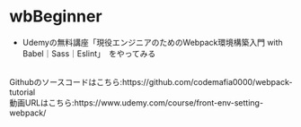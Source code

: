 # wbBeginner

* Udemyの無料講座「現役エンジニアのためのWebpack環境構築入門 with Babel｜Sass｜Eslint」　をやってみる
<br>
Githubのソースコードはこちら:https://github.com/codemafia0000/webpack-tutorial
<br>
動画URLはこちら:https://www.udemy.com/course/front-env-setting-webpack/
